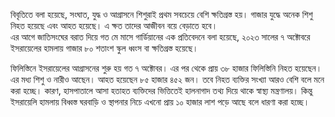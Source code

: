 বিবৃতিতে বলা হয়েছে, সংঘাত, যুদ্ধ ও আগ্রাসনে শিশুরাই প্রথম সবচেয়ে বেশি ক্ষতিগ্রস্ত হয়। গাজার যুদ্ধে অনেক শিশু নিহত হয়েছে এবং আহত হয়েছে। এ ক্ষত তাদের আজীবন বয়ে বেড়াতে হবে।  
এর আগে জাতিসংঘের বরাত দিয়ে গত মে মাসে গার্ডিয়ানের এক প্রতিবেদনে বলা হয়েছে, ২০২৩ সালের ৭ অক্টোবরে ইসরায়েলের হামলায় গাজার ৮০ শতাংশ স্কুল ধ্বংস বা ক্ষতিগ্রস্ত হয়েছে।

ফিলিস্তিনে ইসরায়েলের আগ্রাসনের শুরু হয় গত ৭ অক্টোবর। এর পর থেকে প্রায় ৩৮ হাজার ফিলিস্তিনি নিহত হয়েছেন। এর মধ্য শিশু ও নারীও আছেন। আহত হয়েছেন ৮৫ হাজার ৪৫২ জন। তবে নিহত ব্যক্তির সংখ্যা আরও বেশি বলে মনে করা হচ্ছে। কারণ, হাসপাতালে আসা হতাহত ব্যক্তিদের ভিত্তিতেই হালনাগাদ তথ্য দিয়ে থাকে স্বাস্থ্য মন্ত্রণালয়। কিন্তু ইসরায়েলি হামলায় বিধ্বস্ত ঘরবাড়ি ও স্থাপনার নিচে এখনো প্রায় ১০ হাজার লাশ পড়ে আছে বলে ধারণা করা হচ্ছে।  
